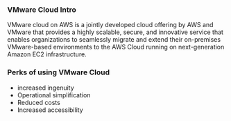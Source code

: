 
### VMware Cloud Intro

VMware cloud on AWS is a jointly developed cloud offering by AWS and VMware that provides a highly scalable, secure, and innovative service that enables organizations to seamlessly migrate and extend their on-premises VMware-based environments to the AWS Cloud running on next-generation Amazon EC2 infrastructure.


### Perks of using VMware Cloud

- increased ingenuity
- Operational simplification
- Reduced costs
- Increased accessibility
